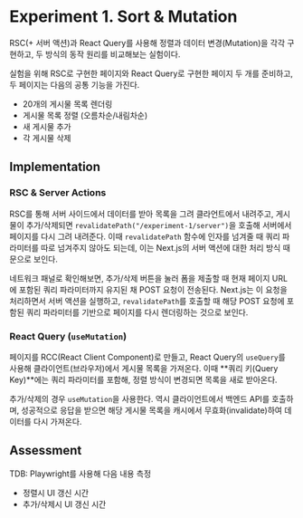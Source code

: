 # Experiment 1. Sort & Mutation

RSC(+ 서버 액션)과 React Query를 사용해 정렬과 데이터 변경(Mutation)을 각각 구현하고, 두 방식의 동작 원리를 비교해보는 실험이다.

실험을 위해 RSC로 구현한 페이지와 React Query로 구현한 페이지 두 개를 준비하고, 두 페이지는 다음의 공통 기능을 가진다.

- 20개의 게시물 목록 렌더링
- 게시물 목록 정렬 (오름차순/내림차순)
- 새 게시물 추가
- 각 게시물 삭제

## Implementation

### RSC & Server Actions

RSC를 통해 서버 사이드에서 데이터를 받아 목록을 그려 클라언트에서 내려주고, 게시물이 추가/삭제되면 `revalidatePath("/experiment-1/server")`을 호출해 서버에서 페이지를 다시 그려 내려준다. 이때 `revalidatePath` 함수에 인자를 넘겨줄 때 쿼리 파라미터를 따로 넘겨주지 않아도 되는데, 이는 Next.js의 서버 액션에 대한 처리 방식 때문으로 보인다.

네트워크 패널로 확인해보면, 추가/삭제 버튼을 눌러 폼을 제출할 때 현재 페이지 URL에 포함된 쿼리 파라미터까지 유지된 채 POST 요청이 전송된다. Next.js는 이 요청을 처리하면서 서버 액션을 실행하고, `revalidatePath`를 호출할 때 해당 POST 요청에 포함된 쿼리 파라미터를 기반으로 페이지를 다시 렌더링하는 것으로 보인다.

### React Query (`useMutation`)

페이지를 RCC(React Client Component)로 만들고, React Query의 `useQuery`를 사용해 클라이언트(브라우저)에서 게시물 목록을 가져온다. 이때 **쿼리 키(Query Key)**에는 쿼리 파라미터를 포함해, 정렬 방식이 변경되면 목록을 새로 받아온다.

추가/삭제의 경우 `useMutation`을 사용한다. 역시 클라이언트에서 백엔드 API를 호출하며, 성공적으로 응답을 받으면 해당 게시물 목록을 캐시에서 무효화(invalidate)하여 데이터를 다시 가져온다.

## Assessment

TDB: Playwright를 사용해 다음 내용 측정

- 정렬시 UI 갱신 시간
- 추가/삭제시 UI 갱신 시간
